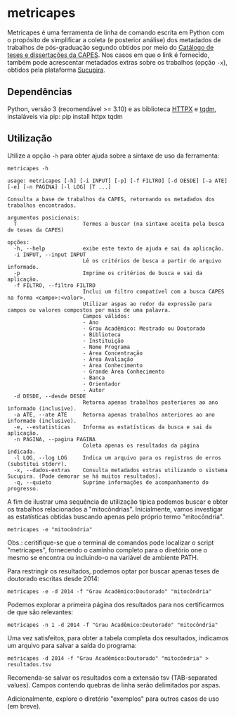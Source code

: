 # metricapes
Metricapes é uma ferramenta de linha de comando escrita em Python com o propósito de simplificar a coleta (e posterior análise) dos metadados de trabalhos de pós-graduação segundo obtidos por meio do [Catálogo de teses e dissertações da CAPES](https://catalogodeteses.capes.gov.br/catalogo-teses). Nos casos em que o link é fornecido, também pode acrescentar metadados extras sobre os trabalhos (opção `-x`), obtidos pela plataforma [Sucupira](https://sucupira.capes.gov.br/).

## Dependências
Python, versão 3 (recomendável >= 3.10) e as biblioteca [HTTPX](https://www.python-httpx.org/) e [tqdm](https://tqdm.github.io/), instaláveis via pip:
    pip install httpx tqdm

## Utilização
Utilize a opção `-h` para obter ajuda sobre a sintaxe de uso da ferramenta:

    metricapes -h

    usage: metricapes [-h] [-i INPUT] [-p] [-f FILTRO] [-d DESDE] [-a ATE] [-e] [-n PAGINA] [-l LOG] [T ...]

    Consulta a base de trabalhos da CAPES, retornando os metadados dos trabalhos encontrados.

    argumentos posicionais:
      T                     Termos a buscar (na sintaxe aceita pela busca de teses da CAPES)

    opções:
      -h, --help            exibe este texto de ajuda e sai da aplicação.
      -i INPUT, --input INPUT
                            Lê os critérios de busca a partir do arquivo informado.
      -p                    Imprime os critérios de busca e sai da aplicação.
      -f FILTRO, --filtro FILTRO
                            Inclui um filtro compatível com a busca CAPES na forma <campo>:<valor>.
                            Utilizar aspas ao redor da expressão para campos ou valores compostos por mais de uma palavra.
                            Campos válidos:
                            - Ano
                            - Grau Acadêmico: Mestrado ou Doutorado
                            - Biblioteca
                            - Instituição
                            - Nome Programa
                            - Área Concentração
                            - Área Avaliação
                            - Área Conhecimento
                            - Grande Àrea Conhecimento
                            - Banca
                            - Orientador
                            - Autor
      -d DESDE, --desde DESDE
                            Retorna apenas trabalhos posteriores ao ano informado (inclusive).
      -a ATE, --ate ATE     Retorna apenas trabalhos anteriores ao ano informado (inclusive).
      -e, --estatisticas    Informa as estatísticas da busca e sai da aplicação.
      -n PAGINA, --pagina PAGINA
                            Coleta apenas os resultados da página indicada.
      -l LOG, --log LOG     Indica um arquivo para os registros de erros (substitui stderr).
      -x, --dados-extras    Consulta metadados extras utilizando o sistema Sucupira. (Pode demorar se há muitos resultados).
      -q, --quieto          Suprime informações de acompanhamento do progresso.

A fim de ilustrar uma sequência de utilização típica podemos buscar e obter os trabalhos relacionados a "mitocôndrias". Inicialmente, vamos investigar as estatísticas obtidas buscando apenas pelo próprio termo "mitocôndria".

    metricapes -e "mitocôndria"

Obs.: ceritifique-se que o terminal de comandos pode localizar o script "metricapes", fornecendo o caminho completo para o diretório one o mesmo se encontra ou incluindo-o na variável de ambiente PATH.

Para restringir os resultados, podemos optar por buscar apenas teses de doutorado escritas desde 2014:

    metricapes -e -d 2014 -f "Grau Acadêmico:Doutorado" "mitocôndria"

Podemos explorar a primeira página dos resultados para nos certificarmos de que são relevantes:

    metricapes -n 1 -d 2014 -f "Grau Acadêmico:Doutorado" "mitocôndria"
    
Uma vez satisfeitos, para obter a tabela completa dos resultados, indicamos um arquivo para salvar a saída do programa:

    metricapes -d 2014 -f "Grau Acadêmico:Doutorado" "mitocôndria" > resultados.tsv

Recomenda-se salvar os resultados com a extensáo tsv (TAB-separated values). Campos contendo quebras de linha serão delimitados por aspas.

Adicionalmente, explore o diretório "exemplos" para outros casos de uso (em breve).

